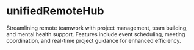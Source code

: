 # unifiedRemoteHub
Streamlining remote teamwork with project management, team building, and mental health support. Features include event scheduling, meeting coordination, and real-time project guidance for enhanced efficiency.
